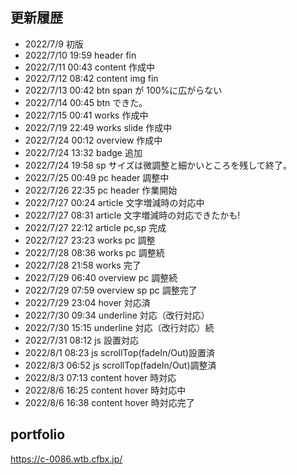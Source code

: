 ## 更新履歴

- 2022/7/9 初版
- 2022/7/10 19:59 header fin
- 2022/7/11 00:43 content 作成中
- 2022/7/12 08:42 content img fin
- 2022/7/13 00:42 btn span が 100%に広がらない
- 2022/7/14 00:45 btn できた。
- 2022/7/15 00:41 works 作成中
- 2022/7/19 22:49 works slide 作成中
- 2022/7/24 00:12 overview 作成中
- 2022/7/24 13:32 badge 追加
- 2022/7/24 19:58 sp サイズは微調整と細かいところを残して終了。
- 2022/7/25 00:49 pc header 調整中
- 2022/7/26 22:35 pc header 作業開始
- 2022/7/27 00:24 article 文字増減時の対応中
- 2022/7/27 08:31 article 文字増減時の対応できたかも!
- 2022/7/27 22:12 article pc,sp 完成
- 2022/7/27 23:23 works pc 調整
- 2022/7/28 08:36 works pc 調整続
- 2022/7/28 21:58 works 完了
- 2022/7/29 06:40 overview pc 調整続
- 2022/7/29 07:59 overview sp pc 調整完了
- 2022/7/29 23:04 hover 対応済
- 2022/7/30 09:34 underline 対応（改行対応）
- 2022/7/30 15:15 underline 対応（改行対応）続
- 2022/7/31 08:12 js 設置対応
- 2022/8/1 08:23 js scrollTop(fadeIn/Out)設置済
- 2022/8/3 06:52 js scrollTop(fadeIn/Out)調整済
- 2022/8/3 07:13 content hover 時対応
- 2022/8/6 16:25 content hover 時対応中
- 2022/8/6 16:38 content hover 時対応完了

## portfolio

https://c-0086.wtb.cfbx.jp/
